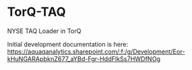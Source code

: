 # TorQ-TAQ
NYSE TAQ Loader in TorQ

Initial development documentation is here: https://aquaqanalytics.sharepoint.com/:f:/g/Development/Eor-kHuNGARApbknZ677_aYBd-Fgr-HddFlkSs7HWDfNOg
